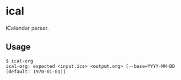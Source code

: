 # ical

iCalendar parser.

## Usage

    $ ical-org
    ical-org: expected <input.ics> <output.org> [--base=YYYY-MM-DD (default: 1970-01-01)]
